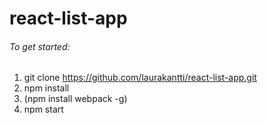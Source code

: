 react-list-app
======

###### To get started:

1. git clone https://github.com/laurakantti/react-list-app.git
2. npm install
3. (npm install webpack -g)
4. npm start

